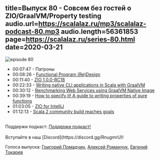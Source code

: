 title=Выпуск 80 - Совсем без гостей о ZIO/GraalVM/Property testing
audio.url=https://scalalaz.ru/mp3/scalalaz-podcast-80.mp3
audio.length=56361853
page=https://scalalaz.ru/series-80.html
date=2020-03-21
----
![episode 80](https://scalalaz.ru/img/episode80.jpg)

* 00:07:47 - Патроны
* 00:08:26 - [Functional Program (Re)Design](https://www.scala-lang.org/2020/03/10/functional-program-re-design.html)
* 00:11:40 - [ZIO 1.0.0-RC18](https://github.com/zio/zio/releases/tag/v1.0.0-RC18)
* 00:22:33 - [Writing native CLI applications in Scala with GraalVM](https://msitko.pl/blog/2020/03/10/writing-native-cli-applications-in-scala-with-graalvm.html)
* 00:30:12 - [Benchmarking Web Services using GraalVM Native Image](https://www.inner-product.com/posts/benchmarking-graalvm-native-image/)
* 00:39:19 - [How to specify it! A guide to writing properties of pure functions](https://www.reddit.com/r/ScalaConferenceVideos/comments/f6uinu/lambda_days_2020_how_to_specify_it_a_guide_to/)
* 01:03:05 - [ZIO for IntelliJ](https://plugins.jetbrains.com/plugin/13820-zio-for-intellij)
* 01:12:13 - [Scala 2 community build reaches goals](https://www.scala-lang.org/2020/02/20/community-build.html)

<br/>
Поддержи подкаст:
<a href="https://www.patreon.com/bePatron?u=8074802" data-patreon-widget-type="become-patron-button">Поддержи подкаст!</a><script async src="https://c6.patreon.com/becomePatronButton.bundle.js"></script>
<br/>

<br/>
Вступайте в наш [Discord](https://discord.gg/RnugmrU)!
<br/>

Голоса выпуска:
[Григорий Помадчин](https://github.com/pomadchin),
[Алексей Романчук](http://github.com/13h3r),
[Евгений Токарев](https://twitter.com/strobegen)


